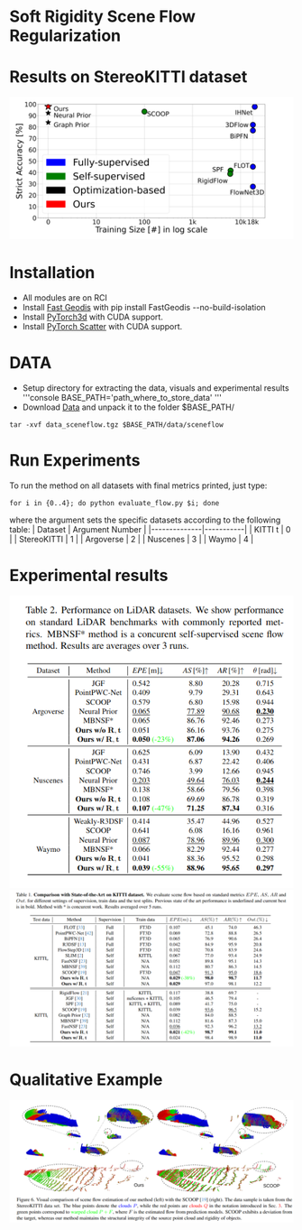 # Soft Rigidity Scene Flow Regularization



<!-- # Current Results on Waymo Dataset with against [FastFlow](https://github.com/Lilac-Lee/FastNSF/tree/main) -->
<!-- ![alt text](paper/exp_results/NP-vs-RNPv1.0.png) -->

# Results on StereoKITTI dataset 
![alt text](docs/performance.png)



# Installation
- All modules are on RCI
- Install [Fast Geodis](https://github.com/masadcv/FastGeodis) with pip install FastGeodis --no-build-isolation
- Install [PyTorch3d](https://github.com/facebookresearch/pytorch3d) with CUDA support.
- Install [PyTorch Scatter](https://github.com/rusty1s/pytorch_scatter/tree/master) with CUDA support.

# DATA
- Setup directory for extracting the data, visuals and experimental results
'''console
BASE_PATH='path_where_to_store_data'
'''
- Download [Data](https://login.rci.cvut.cz/data/lidar_intensity/sceneflow/data_sceneflow.tgz) and unpack it to the folder $BASE_PATH/

```console
tar -xvf data_sceneflow.tgz $BASE_PATH/data/sceneflow
```

# Run Experiments
To run the method on all datasets with final metrics printed, just type:
```console
for i in {0..4}; do python evaluate_flow.py $i; done
```
where the argument sets the specific datasets according to the following table:
| Dataset       | Argument Number |
|--------------|-----------|
| KITTI t | 0 |
| StereoKITTI | 1 |
| Argoverse | 2 |
| Nuscenes | 3 |
| Waymo | 4 |

# Experimental results

![alt text](docs/table_lidar.png)
![alt text](docs/table_kitti.png)

# Qualitative Example
![alt text](docs/qualitative.png)